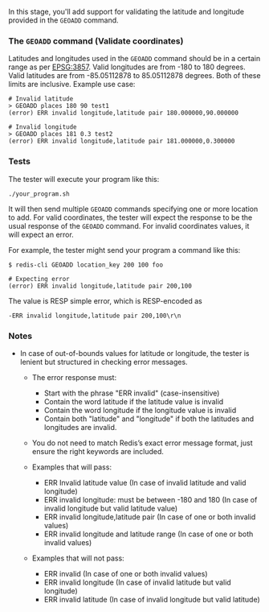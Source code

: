 In this stage, you'll add support for validating the latitude and longitude provided in the `GEOADD` command.

### The `GEOADD` command (Validate coordinates)
Latitudes and longitudes used in the `GEOADD` command should be in a certain range as per [EPSG:3857](https://epsg.io/3857). Valid longitudes are from -180 to 180 degrees. Valid latitudes are from -85.05112878 to 85.05112878 degrees. Both of these limits are inclusive.
Example use case:

```
# Invalid latitude
> GEOADD places 180 90 test1
(error) ERR invalid longitude,latitude pair 180.000000,90.000000

# Invalid longitude
> GEOADD places 181 0.3 test2
(error) ERR invalid longitude,latitude pair 181.000000,0.300000
```

### Tests
The tester will execute your program like this:
```
./your_program.sh
```
It will then send multiple `GEOADD` commands specifying one or more location to add. For valid coordinates, the tester will expect the response to be the usual response of the `GEOADD` command. For invalid coordinates values, it will expect an error.

For example, the tester might send your program a command like this:

```
$ redis-cli GEOADD location_key 200 100 foo

# Expecting error
(error) ERR invalid longitude,latitude pair 200,100
```

The value is RESP simple error, which is RESP-encoded as

```
-ERR invalid longitude,latitude pair 200,100\r\n
```

### Notes

- In case of out-of-bounds values for latitude or longitude, the tester is lenient but structured in checking error messages.
    - The error response must:
        - Start with the phrase "ERR invalid" (case-insensitive)
         - Contain the word latitude if the latitude value is invalid
        - Contain the word longitude if the longitude value is invalid
        - Contain both "latitude" and "longitude" if both the latitudes and longitudes are invalid.

    - You do not need to match Redis’s exact error message format, just ensure the right keywords are included.

    - Examples that will pass:
        - ERR Invalid latitude value (In case of invalid latitude and valid longitude)
        - ERR invalid longitude: must be between -180 and 180 (In case of invalid longitude but valid latitude value)
        - ERR invalid longitude,latitude pair (In case of one or both invalid values)
        - ERR invalid longitude and latitude range (In case of one or both invalid values)

    - Examples that will not pass:
        - ERR invalid (In case of one or both invalid values)
        - ERR invalid longitude (In case of invalid latitude but valid longitude)
        - ERR invalid latitude (In case of invalid longitude but valid latitude)
